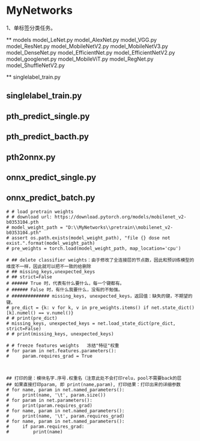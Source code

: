 # MyNetworks

1、单标签分类任务。

** models
model_LeNet.py 
model_AlexNet.py
model_VGG.py
model_ResNet.py
model_MobileNetV2.py
model_MobileNetV3.py
model_DenseNet.py
model_EfficientNet.py
model_EfficientNetV2.py
model_googlenet.py
model_MobileViT.py
model_RegNet.py
model_ShuffleNetV2.py

** singlelabel_train.py


## singlelabel_train.py

## pth_predict_single.py

## pth_predict_bacth.py

## pth2onnx.py

## onnx_predict_single.py

## onnx_predict_batch.py


















    # # load pretrain weights
    # # download url: https://download.pytorch.org/models/mobilenet_v2-b0353104.pth
    # model_weight_path = "D:\\MyNetworks\\pretrain\\mobilenet_v2-b0353104.pth"
    # assert os.path.exists(model_weight_path), "file {} dose not exist.".format(model_weight_path)
    # pre_weights = torch.load(model_weight_path, map_location='cpu')

    # ## delete classifier weights：由于修改了全连接层的节点数，因此和预训练模型的维度不一样，因此就可以把不一致的给删除
    # ## missing_keys,unexpected_keys
    # ## strict=False
    # ###### True 时，代表有什么要什么，每一个键都有。
    # ###### False 时，有什么我要什么，没有的不勉强。
    # ############## missing_keys, unexpected_keys，返回值：缺失的键，不期望的键。
    # pre_dict = {k: v for k, v in pre_weights.items() if net.state_dict()[k].numel() == v.numel()}
    # # print(pre_dict)
    # missing_keys, unexpected_keys = net.load_state_dict(pre_dict, strict=False)
    # # print(missing_keys, unexpected_keys)

    # # freeze features weights   冻结"特征"权重
    # for param in net.features.parameters():
    #     param.requires_grad = True



    ## 打印的是：模块名字.序号.权重名（注意此处不会打印relu，pool不需要back的层
    ## 如果直接打印param, 即 print(name,param), 打印结果：打印出来的详细参数
    # for name, param in net.named_parameters():
    #     print(name, '\t', param.size())
    # for param in net.parameters():
    #     print(param.requires_grad)
    # for name, param in net.named_parameters():
    #     print(name, '\t', param.requires_grad)
    # for name, param in net.named_parameters():
    #     if param.requires_grad:
    #         print(name)
